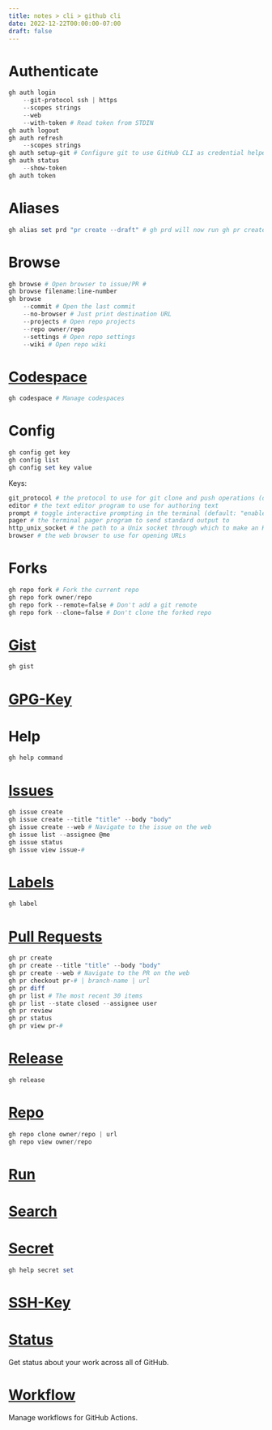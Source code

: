 ```yaml
---
title: notes > cli > github cli
date: 2022-12-22T00:00:00-07:00
draft: false
---
```


# Authenticate
```powershell
gh auth login 
	--git-protocol ssh | https 
	--scopes strings
	--web
	--with-token # Read token from STDIN
gh auth logout
gh auth refresh
	--scopes strings
gh auth setup-git # Configure git to use GitHub CLI as credential helper
gh auth status
	--show-token
gh auth token
```

# Aliases
```powershell
gh alias set prd "pr create --draft" # gh prd will now run gh pr create --draft
```

# Browse
```powershell
gh browse # Open browser to issue/PR #
gh browse filename:line-number
gh browse
	--commit # Open the last commit
	--no-browser # Just print destination URL
	--projects # Open repo projects
	--repo owner/repo
	--settings # Open repo settings
	--wiki # Open repo wiki
```

# [Codespace](https://cli.github.com/manual/gh_codespace)
```powershell
gh codespace # Manage codespaces
```

# Config
```powershell
gh config get key
gh config list
gh config set key value
```

Keys:
```powershell
git_protocol # the protocol to use for git clone and push operations (default: "https")
editor # the text editor program to use for authoring text
prompt # toggle interactive prompting in the terminal (default: "enabled")
pager # the terminal pager program to send standard output to
http_unix_socket # the path to a Unix socket through which to make an HTTP connection
browser # the web browser to use for opening URLs
```

# Forks
```powershell
gh repo fork # Fork the current repo
gh repo fork owner/repo
gh repo fork --remote=false # Don't add a git remote
gh repo fork --clone=false # Don't clone the forked repo
```

# [Gist](https://cli.github.com/manual/gh_gist)
```powershell
gh gist
```

# [GPG-Key](https://cli.github.com/manual/gh_gpg-key)

# Help
```powershell
gh help command
```

# [Issues](https://cli.github.com/manual/gh_issue)
```powershell
gh issue create
gh issue create --title "title" --body "body"
gh issue create --web # Navigate to the issue on the web
gh issue list --assignee @me
gh issue status
gh issue view issue-#
```

# [Labels](https://cli.github.com/manual/gh_label)
```powershell
gh label
```

# [Pull Requests](https://cli.github.com/manual/gh_pr)
```powershell
gh pr create
gh pr create --title "title" --body "body"
gh pr create --web # Navigate to the PR on the web
gh pr checkout pr-# | branch-name | url
gh pr diff
gh pr list # The most recent 30 items
gh pr list --state closed --assignee user
gh pr review
gh pr status
gh pr view pr-#
```

# [Release](https://cli.github.com/manual/gh_release)
```powershell
gh release
```

# [Repo](https://cli.github.com/manual/gh_repo)
```powershell
gh repo clone owner/repo | url
gh repo view owner/repo
```

# [Run](https://cli.github.com/manual/gh_run)

# [Search](https://cli.github.com/manual/gh_search)

# [Secret](https://cli.github.com/manual/gh_secret)
```powershell
gh help secret set
```

# [SSH-Key](https://cli.github.com/manual/gh_ssh-key)

# [Status](https://cli.github.com/manual/gh_status)
Get status about your work across all of GitHub.

# [Workflow](https://cli.github.com/manual/gh_workflow)
Manage workflows for GitHub Actions.
